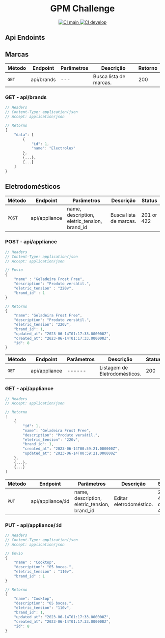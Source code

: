 <h1 align="center"> GPM Challenge </h1>

<div align="center">
    <a href="https://github.com/mariolucasdev/gpm-challenge-backend/actions/workflows/laravel.yml/badge.svg?branch=main">
        <img src="https://github.com/mariolucasdev/gpm-challenge-backend/actions/workflows/laravel.yml/badge.svg?branch=main" alt="CI main">
    </a>
    <a href="https://github.com/mariolucasdev/gpm-challenge-backend/actions/workflows/laravel.yml/badge.svg?branch=develop">
        <img src="https://github.com/mariolucasdev/gpm-challenge-backend/actions/workflows/laravel.yml/badge.svg?branch=develop" alt="CI develop">
    </a>
</div>

## Api Endoints

## Marcas

| Método | Endpoint   | Parâmetros | Descrição              | Retorno |
| ------ | ---------- | ---------- | ---------------------- | ------- |
| `GET`  | api/brands | ---        | Busca lista de marcas. | 200     |

### GET - api/brands

```javascript
// Headers
// Content-Type: application/json
// Accept: application/json

// Retorno
{
    "data": [
        {
            "id": 1,
            "name": "Electrolux"
        },
        {...},
        {...}
    ]
}
```

## Eletrodomésticos

| Método | Endpoint      | Parâmetros                                   | Descrição              | Status     |
| ------ | ------------- | -------------------------------------------- | ---------------------- | ---------- |
| `POST` | api/appliance | name, description, eletric_tension, brand_id | Busca lista de marcas. | 201 or 422 |

### POST - api/appliance

```javascript
// Headers
// Content-Type: application/json
// Accept: application/json

// Envio
{
	"name" : "Geladeira Frost Free",
	"description": "Produto versátil.",
	"eletric_tension" : "220v",
	"brand_id" : 1
}

// Retorno
{
	"name": "Geladeira Frost Free",
	"description": "Produto versátil.",
	"eletric_tension": "220v",
	"brand_id": 1,
	"updated_at": "2023-06-14T01:17:33.000000Z",
	"created_at": "2023-06-14T01:17:33.000000Z",
	"id": 8
}
```

| Método | Endpoint      | Parâmetros | Descrição                     | Status |
| ------ | ------------- | ---------- | ----------------------------- | ------ |
| `GET`  | api/appliance | ------     | Listagem de Eletrodomésticos. | 200    |

### GET - api/appliance

```javascript
// Headers
// Accept: application/json

// Retorno
[
    {
        "id": 1,
        "name": "Geladeira Frost Free",
        "description": "Produto versátil.",
        "eletric_tension": "220v",
        "brand_id": 1,
        "created_at": "2023-06-14T00:59:21.000000Z",
        "updated_at": "2023-06-14T00:59:21.000000Z"
    },
    {...},
    {...}
]
```

| Método | Endpoint          | Parâmetros                                   | Descrição               | Status          |
| ------ | ----------------- | -------------------------------------------- | ----------------------- | --------------- |
| `PUT`  | api/appliance/:id | name, description, eletric_tension, brand_id | Editar eletrodoméstico. | 200, 404 or 422 |

### PUT - api/appliance/:id

```javascript
// Headers
// Content-Type: application/json
// Accept: application/json

// Envio
{
	"name" : "Cooktop",
	"description": "05 bocas.",
	"eletric_tension" : "110v",
	"brand_id" : 1
}

// Retorno
{
	"name": "Cooktop",
	"description": "05 bocas.",
	"eletric_tension": "110v",
	"brand_id": 1,
	"updated_at": "2023-06-14T01:17:33.000000Z",
	"created_at": "2023-06-14T01:17:33.000000Z",
	"id": 8
}
```
